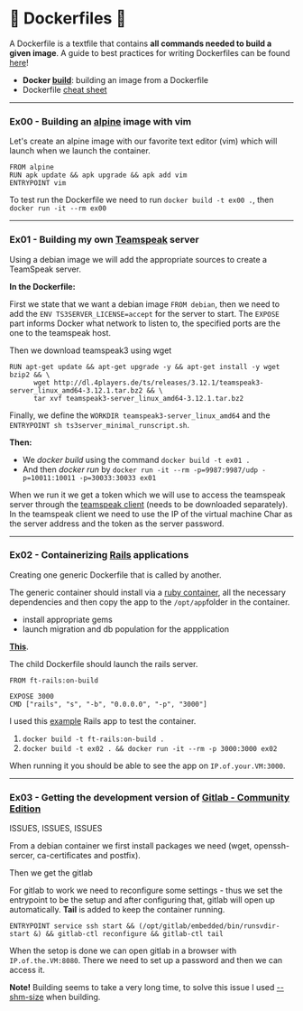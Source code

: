 # 🐳 Dockerfiles 🐳

A Dockerfile is a textfile that contains __all commands needed to build a given image__. A guide to best practices for writing Dockerfiles can be found [here](https://docs.docker.com/develop/develop-images/dockerfile_best-practices/)!

- __Docker [build](https://docs.docker.com/engine/reference/commandline/build/)__: building an image from a Dockerfile
- Dockerfile [cheat sheet](https://kapeli.com/cheat_sheets/Dockerfile.docset/Contents/Resources/Documents/index)

---

### Ex00 - Building an [alpine](https://hub.docker.com/_/alpine) image with vim

Let's create an alpine image with our favorite text editor (vim) which will launch when we launch the container.

```
FROM alpine
RUN apk update && apk upgrade && apk add vim
ENTRYPOINT vim
```
To test run the Dockerfile we need to run `docker build -t ex00 .`, then `docker run -it --rm ex00`

---

### Ex01 - Building my own [Teamspeak](https://teamspeak.com/en/) server

Using a debian image we will add the appropriate sources to create a TeamSpeak server.

__In the Dockerfile:__

First we state that we want a debian image `FROM debian`, then we need to add the `ENV TS3SERVER_LICENSE=accept` for the server to start.
The `EXPOSE` part informs Docker what network to listen to, the specified ports are the one to the teamspeak host.

Then we download teamspeak3 using wget
```
RUN apt-get update && apt-get upgrade -y && apt-get install -y wget bzip2 && \
	  wget http://dl.4players.de/ts/releases/3.12.1/teamspeak3-server_linux_amd64-3.12.1.tar.bz2 && \
	  tar xvf teamspeak3-server_linux_amd64-3.12.1.tar.bz2
```
Finally, we define the `WORKDIR teamspeak3-server_linux_amd64` and the `ENTRYPOINT sh ts3server_minimal_runscript.sh`.

__Then:__

- We *docker build* using the command `docker build -t ex01 .`
- And then *docker run* by `docker run -it --rm -p=9987:9987/udp -p=10011:10011 -p=30033:30033 ex01`

When we run it we get a token which we will use to access the teamspeak server through the [teamspeak client](https://teamspeak.com/en/downloads/) (needs to be downloaded separately). In the teamspeak client we need to use the IP of the virtual machine Char as the server address and the token as the server password. 

---

### Ex02 - Containerizing [Rails](https://rubyonrails.org/) applications

Creating one generic Dockerfile that is called by another.

The generic container should install via a [ruby container](https://hub.docker.com/_/ruby), all the necessary dependencies and then copy the app to the `/opt/app`folder in the container.
- install appropriate gems
- launch migration and db population for the appplication

[__This__](https://docs.docker.com/compose/rails/).

The child Dockerfile should launch the rails server.
```
FROM ft-rails:on-build

EXPOSE 3000
CMD	["rails", "s", "-b", "0.0.0.0", "-p", "3000"]
```
I used this [example](https://github.com/RailsApps/rails-signup-thankyou) Rails app to test the container.

1. `docker build -t ft-rails:on-build .`
2. `docker build -t ex02 . && docker run -it --rm -p 3000:3000 ex02`

When running it you should be able to see the app on `IP.of.your.VM:3000`.

---

### Ex03 - Getting the development version of [Gitlab - Community Edition](https://gitlab.com/gitlab-org/gitlab-foss)

ISSUES, ISSUES, ISSUES

From a debian container we first install packages we need (wget, openssh-sercer, ca-certificates and postfix).

Then we get the gitlab 

For gitlab to work we need to reconfigure some settings - thus we set the entrypoint to be the setup and after configuring that, gitlab will open up automatically. __Tail__ is added to keep the container running.

`ENTRYPOINT service ssh start && (/opt/gitlab/embedded/bin/runsvdir-start &) && gitlab-ctl reconfigure && gitlab-ctl tail`

When the setop is done we can open gitlab in a browser with `IP.of.the.VM:8080`. There we need to set up a password and then we can access it.

__Note!__ Building seems to take a very long time, to solve this issue I used [--shm-size](https://stackoverflow.com/questions/30210362/how-to-increase-the-size-of-the-dev-shm-in-docker-container) when building.
